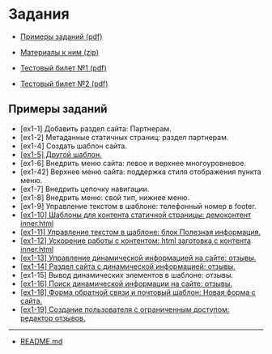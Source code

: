 # Задания

* [Примеры заданий (pdf)](../pubinfo/Ex1AllType.pdf)

* [Материалы к ним (zip)](../pubinfo/Ex1DemoMaterials.zip)

* [Тестовый билет №1 (pdf)](../pubinfo/Ex1Demo1.pdf)

* [Тестовый билет №2 (pdf)](../pubinfo/Ex1Demo2.pdf)

## Примеры заданий

* [ex1-1] Добавить раздел сайта: Партнерам.
* [ex1-2] Метаданные статичных страниц: раздел партнерам.
* [ex1-4] Создать шаблон сайта.
* [[ex1-5] Другой шаблон.](./ex1-5.md)
* [ex1-6] Внедрить меню сайта: левое и верхнее многоуровневое.
* [ex1-42] Верхнее меню сайта: поддержка стиля отображения пункта меню.
* [ex1-7] Внедрить цепочку навигации.
* [ex1-8] Внедрить меню: свой тип, нижнее меню.
* [ex1-9] Управление текстом в шаблоне: телефонный номер в footer.
* [[ex1-10] Шаблоны для контента статичной страницы: демоконтент inner.html](./ex1-10.md)
* [[ex1-11] Управление текстом в шаблоне: блок Полезная информация.](./ex1-11.md)
* [[ex1-12] Ускорение работы с контентом: html заготовка с контента inner.html](./ex1-12.md)
* [[ex1-13] Управление динамической информацией на сайте: отзывы.](./ex1-13.md)
* [[ex1-14] Раздел сайта с динамической информацией: отзывы.](./ex1-14.md)
* [ex1-15] Вывод динамических элементов в шаблоне: отзывы.
* [[ex1-16] Поиск динамической информации на сайте: отзывы.](./ex1-16.md)
* [[ex1-18] Форма обратной связи и почтовый шаблон: Новая форма с сайта.](./ex1-18.md)
* [[ex1-19] Создание пользователя с ограниченным доступом: редактор отзывов.](./ex1-19.md)

____
* [README.md](../../README.md)